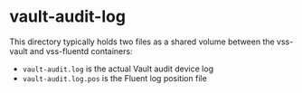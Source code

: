 # vault-audit-log

This directory typically holds two files as a shared volume between the vss-vault and vss-fluentd containers:

- `vault-audit.log` is the actual Vault audit device log
- `vault-audit.log.pos` is the Fluent log position file
